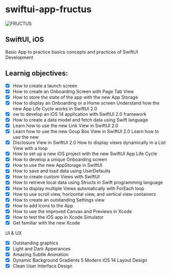 # swiftui-app-fructus

![FRUCTUS](https://img-c.udemycdn.com/redactor/raw/2020-07-05_09-56-54-a83a7d5cd257d70aee56d89184c60c70.jpg)
## SwiftUI, iOS
Basic App to practice basics concepts and practices of SwiftUI Development

## Learnig objectives:
- [x] How to create a launch screen
- [x] How to create an Onboarding Screen with Page Tab View
- [x] How to store the state of the app with the new App Storage
- [x] How to display an Onboarding or a Home screen Understand how the new App Life Cycle works in SwiftUI 2.0
- [x] ow to develop an iOS 14 application with SwiftUI 2.0 framework
- [x] How to create a data model and fetch data using Swift language
- [x] Learn how to use the new Link View in SwiftUI 2.0
- [x] Learn how to use the new Goup Box View in SwiftUI 2.0 Learn how to use the new 
- [x] Disclosure View in SwiftUI 2.0 How to display views dynamically in a List View with a loop 
- [x] How to set up a new iOS project with the new SwiftUI App Life Cycle 
- [x] How to develop a unique Onboarding screen 
- [x] How to use the new AppStorage in SwiftUI 
- [x] How to save and load data using UserDefaults 
- [x] How to create custom Views with SwiftUI 
- [x] How to retrieve local data using Structs in Swift programming language 
- [x] How to display multiple Views automatically with ForEach loop 
- [x] How to use scroll view, horizontal view, and vertical view containers 
- [x] How to create an outstanding Settings view 
- [x] How to add Icons to the App 
- [x] How to use the improved Canvas and Previews in Xcode 
- [x] How to test the iOS app in Xcode Simulator 
- [x] Get familiar with the new Xcode

UI & UX
- [x] Outstanding graphics
- [x] Light and Dark Apperances
- [x] Amazing Subtle Animation
- [x] Dynamic Background Gradients 5 Modern iOS 14 Layout Design
- [x] Clean User Interface Design
